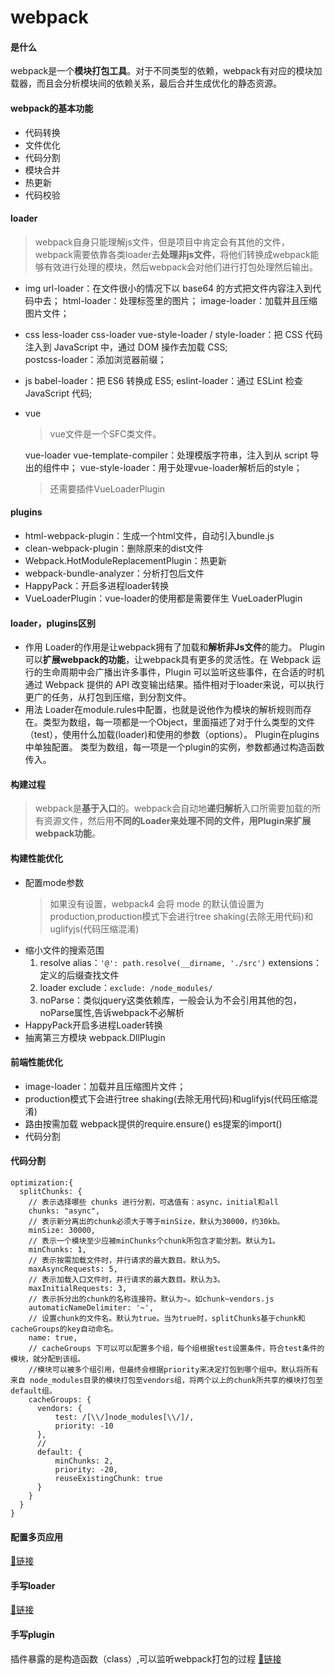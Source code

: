 # webpack
#### 是什么
webpack是一个**模块打包工具**。对于不同类型的依赖，webpack有对应的模块加载器，而且会分析模块间的依赖关系，最后合并生成优化的静态资源。
#### webpack的基本功能
- 代码转换
- 文件优化
- 代码分割
- 模块合并
- 热更新
- 代码校验
#### loader
>webpack自身只能理解js文件，但是项目中肯定会有其他的文件，webpack需要依靠各类loader去**处理非js文件**，将他们转换成webpack能够有效进行处理的模块，然后webpack会对他们进行打包处理然后输出。
- img
  url-loader：在文件很小的情况下以 base64 的方式把文件内容注入到代码中去；
  html-loader：处理标签里的图片；
  image-loader：加载并且压缩图片文件；
- css
  less-loader
  css-loader
  vue-style-loader / style-loader：把 CSS 代码注入到 JavaScript 中，通过 DOM 操作去加载 CSS;  
  postcss-loader：添加浏览器前缀；
- js
  babel-loader：把 ES6 转换成 ES5;
  eslint-loader：通过 ESLint 检查 JavaScript 代码;
- vue
  >vue文件是一个SFC类文件。

  vue-loader
  vue-template-compiler：处理模版字符串，注入到从 script 导出的组件中；
  vue-style-loader：用于处理vue-loader解析后的style；
  >还需要插件VueLoaderPlugin
#### plugins
- html-webpack-plugin：生成一个html文件，自动引入bundle.js
- clean-webpack-plugin：删除原来的dist文件
- Webpack.HotModuleReplacementPlugin：热更新
- webpack-bundle-analyzer：分析打包后文件
- HappyPack：开启多进程loader转换
- VueLoaderPlugin：vue-loader的使用都是需要伴生 VueLoaderPlugin
#### loader，plugins区别
- 作用
  Loader的作用是让webpack拥有了加载和**解析非Js文件**的能力。
 Plugin可以**扩展webpack的功能**，让webpack具有更多的灵活性。在 Webpack 运行的生命周期中会广播出许多事件，Plugin 可以监听这些事件，在合适的时机通过 Webpack 提供的 API 改变输出结果。插件相对于loader来说，可以执行更广的任务，从打包到压缩，到分割文件。
- 用法
  Loader在module.rules中配置，也就是说他作为模块的解析规则而存在。类型为数组，每一项都是一个Object，里面描述了对于什么类型的文件（test），使用什么加载(loader)和使用的参数（options）。
  Plugin在plugins中单独配置。 类型为数组，每一项是一个plugin的实例，参数都通过构造函数传入。
#### 构建过程
>webpack是**基于入口**的。webpack会自动地**递归解析**入口所需要加载的所有资源文件，然后用**不同的Loader来处理不同的文件，用Plugin来扩展webpack功能**。  
#### 构建性能优化
- 配置mode参数
  >如果没有设置，webpack4 会将 mode 的默认值设置为 production,production模式下会进行tree shaking(去除无用代码)和uglifyjs(代码压缩混淆)
- 缩小文件的搜索范围
  1. resolve 
     alias：`'@': path.resolve(__dirname, './src')`
     extensions：定义的后缀查找文件
  2. loader
     exclude：`exclude: /node_modules/`
  3. noParse：类似jquery这类依赖库，一般会认为不会引用其他的包，noParse属性,告诉webpack不必解析
- HappyPack开启多进程Loader转换
- 抽离第三方模块
  webpack.DllPlugin
#### 前端性能优化
- image-loader：加载并且压缩图片文件；
- production模式下会进行tree shaking(去除无用代码)和uglifyjs(代码压缩混淆)
- 路由按需加载
  webpack提供的require.ensure()
  es提案的import()
- 代码分割
#### 代码分割
```
optimization:{
  splitChunks: {
    // 表示选择哪些 chunks 进行分割，可选值有：async，initial和all
    chunks: "async",
    // 表示新分离出的chunk必须大于等于minSize，默认为30000，约30kb。
    minSize: 30000,
    // 表示一个模块至少应被minChunks个chunk所包含才能分割。默认为1。
    minChunks: 1,
    // 表示按需加载文件时，并行请求的最大数目。默认为5。
    maxAsyncRequests: 5,
    // 表示加载入口文件时，并行请求的最大数目。默认为3。
    maxInitialRequests: 3,
    // 表示拆分出的chunk的名称连接符。默认为~。如chunk~vendors.js
    automaticNameDelimiter: '~',
    // 设置chunk的文件名。默认为true。当为true时，splitChunks基于chunk和cacheGroups的key自动命名。
    name: true,
    // cacheGroups 下可以可以配置多个组，每个组根据test设置条件，符合test条件的模块，就分配到该组。
    //模块可以被多个组引用，但最终会根据priority来决定打包到哪个组中。默认将所有来自 node_modules目录的模块打包至vendors组，将两个以上的chunk所共享的模块打包至default组。
    cacheGroups: {
      vendors: {
          test: /[\\/]node_modules[\\/]/,
          priority: -10
      },
      // 
      default: {
          minChunks: 2,
          priority: -20,
          reuseExistingChunk: true
      }
    }
  }
}
```
#### 配置多页应用
[🔗链接](https://www.imooc.com/article/23643)
#### 手写loader
[🔗链接](https://juejin.im/post/5e532b116fb9a07ce152c31a#heading-13)
#### 手写plugin
插件暴露的是构造函数（class）,可以监听webpack打包的过程
[🔗链接](https://juejin.im/post/5e532b116fb9a07ce152c31a#heading-21)





